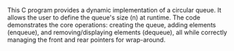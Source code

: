 This C program provides a dynamic implementation of a circular queue. It allows the user to define the queue's size (n) at runtime. The code demonstrates the core operations: creating the queue, adding elements (enqueue), and removing/displaying elements (dequeue), all while correctly managing the front and rear pointers for wrap-around.
